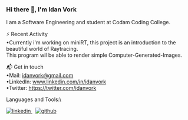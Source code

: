 ### Hi there 👋, I'm Idan Vork
I am a Software Engineering and student at Codam Coding College.


⚡ Recent Activity\
•Currently i'm working on miniRT, this project is an introduction to the beautiful world of Raytracing.\
 This program wil  be able to render simple Computer-Generated-Images.

📬 Get in touch\
•Mail: idanvork@gmail.com\
•LinkedIn: www.linkedin.com/in/idanvork \
•Twitter: https://twitter.com/idanvork 

Languages and Tools:\
<p>
  <a href="https://www.linkedin.com/[removed]" rel="nofollow noreferrer">
    <img src="https://i.stack.imgur.com/gVE0j.png" alt="linkedin">
  </a> &nbsp; 
  <a href="https://github.com/[removed]" rel="nofollow noreferrer">
    <img src="https://i.stack.imgur.com/tskMh.png" alt="github">
  </a>
</p>
